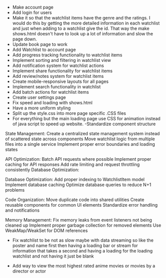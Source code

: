 - Make account page
- Add login for users
- Make it so that the watchlist items have the genre and the ratings. I would do this by getting the more detailed information in each watchlist and just when adding to a watchlist give the id. That way the make shows.html doesn't have to look up a lot of information and slow the page down.
- Update book page to work
- Add Watchlist to account page
- Add progress tracking functionality to watchlist items
- Implement sorting and filtering in watchlist view
- Add notification system for watchlist actions
- Implement share functionality for watchlist items
- Add review/notes system for watchlist items
- Create mobile-responsive layouts for all pages
- Implement search functionality in watchlist
- Add batch actions for watchlist items
- Create user settings page
- Fix speed and loading with shows.html
- Have a more uniform styling
- Split up the style.css into more page specific .CSS files
- For everything but the main loading page use CSS for animation instead of java script to speed up website.
-Standardize component structure

State Management:
Create a centralized state management system instead of scattered state across components
Move watchlist logic from multiple files into a single service
Implement proper error boundaries and loading states

API Optimization:
Batch API requests where possible
Implement proper caching for API responses
Add rate limiting and request throttling consistently
Database Optimization:

Database Optimization:
Add proper indexing to WatchlistItem model
Implement database caching
Optimize database queries to reduce N+1 problems

Code Organization:
Move duplicate code into shared utilities
Create reusable components for common UI elements
Standardize error handling and notifications

Memory Management:
Fix memory leaks from event listeners not being cleaned up
Implement proper garbage collection for removed elements
Use WeakMap/WeakSet for DOM references


- Fix watchlist to be not as slow maybe with data streaming so like the poster and name first then having a loading bar or stream for information that takes a second and having a loading for the loading watchlist and not having it just be blank

- Add way to view the most highest rated anime movies or movies by a director or actor